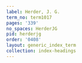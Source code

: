 ```yaml
---
label: Herder, J. G.
term_no: term1017
pages: '339'
no_spaces: HerderJG
pid: herderjg
order: '0408'
layout: generic_index_term
collection: index-headings
---
```

